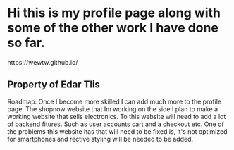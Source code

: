 <h1>Hi this is my profile page along with some of the other work I have done so far.</h1>
https://wewtw.github.io/
<h2>Property of Edar Tlis</h2>
<p>Roadmap: Once I become more skilled I can add much more to the profile page. The shopnow website that Im working on the side I plan to make a working website that sells electronics. To this website will need to add a lot of backend fitures. Such as user accounts cart and a checkout etc. One of the problems this website has that will need to be fixed is, it's not optimized for smartphones and rective styling will be needed to be added.</p>





